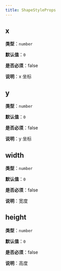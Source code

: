 ```yaml
---
title: ShapeStyleProps
---
```



## x

**类型**：`number`

**默认值**：`0`

**是否必须**：false

**说明**：x 坐标

## y

**类型**：`number`

**默认值**：`0`

**是否必须**：false

**说明**：y 坐标

## width

**类型**：`number`

**默认值**：`0`

**是否必须**：false

**说明**：宽度

## height

**类型**：`number`

**默认值**：`0`

**是否必须**：false

**说明**：高度